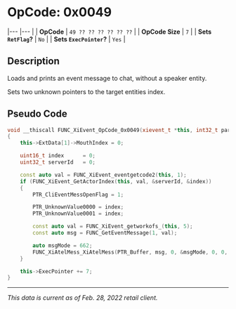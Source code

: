 # OpCode: 0x0049
|---                        |---    |
| **OpCode**                | `49 ?? ?? ?? ?? ?? ??` |
| **OpCode Size**           | `7`   |
| **Sets `RetFlag`?**       | `No`  |
| **Sets `ExecPointer`?**   | `Yes` |

## Description

Loads and prints an event message to chat, without a speaker entity.

Sets two unknown pointers to the target entities index.

## Pseudo Code

```cpp
void __thiscall FUNC_XiEvent_OpCode_0x0049(xievent_t *this, int32_t param)
{
    this->ExtData[1]->MouthIndex = 0;

    uint16_t index      = 0;
    uint32_t serverId   = 0;

    const auto val = FUNC_XiEvent_eventgetcode2(this, 1);
    if (FUNC_XiEvent_GetActorIndex(this, val, &serverId, &index))
    {
        PTR_CliEventMessOpenFlag = 1;

        PTR_UnknownValue0000 = index;
        PTR_UnknownValue0001 = index;

        const auto val = FUNC_XiEvent_getworkofs_(this, 5);
        const auto msg = FUNC_GetEventMessage(1, val);

        auto msgMode = 662;
        FUNC_XiAtelMess_XiAtelMess(PTR_Buffer, msg, 0, &msgMode, 0, 0, 0, 0);
    }

    this->ExecPointer += 7;
}
```

---

_This data is current as of Feb. 28, 2022 retail client._
